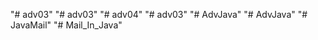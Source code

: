 "# adv03" 
"# adv03" 
"# adv04" 
"# adv03" 
"# AdvJava" 
"# AdvJava" 
"# JavaMail" 
"# Mail_In_Java" 
